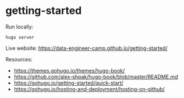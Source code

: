 # getting-started

Run locally: 

```
hugo server
```

Live website: https://data-engineer-camp.github.io/getting-started/

Resources:

- https://themes.gohugo.io/themes/hugo-book/
- https://github.com/alex-shpak/hugo-book/blob/master/README.md
- https://gohugo.io/getting-started/quick-start/
- https://gohugo.io/hosting-and-deployment/hosting-on-github/

